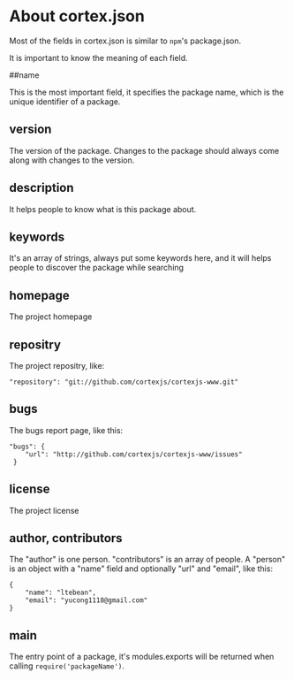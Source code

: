 # About cortex.json

Most of the fields in cortex.json is similar to `npm`'s package.json.

It is important to know the meaning of each field.

##name

This is the most important field, it specifies the package name, which is the unique identifier of a package.

## version

The version of the package. Changes to the package should always come along with changes to the version.

## description

It helps people to know what is this package about.

## keywords

It's an array of strings, always put some keywords here, and it will helps people to discover the package while searching

## homepage

The project homepage

## repositry

The project repositry, like:
```
"repository": "git://github.com/cortexjs/cortexjs-www.git"
```


## bugs

The bugs report page, like this:
```
"bugs": {
    "url": "http://github.com/cortexjs/cortexjs-www/issues"
 }
```

## license
The project license

## author, contributors
The "author" is one person. "contributors" is an array of people. A "person" is an object with a "name" field and optionally "url" and "email", like this:

```
{
    "name": "ltebean",
    "email": "yucong1118@gmail.com"
}
```

## main
The entry point of a package, it's modules.exports will be returned when calling `require('packageName')`.





